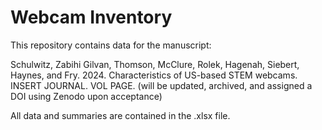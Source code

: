 # Webcam Inventory
This repository contains data for the manuscript:

Schulwitz, Zabihi Gilvan, Thomson, McClure, Rolek, Hagenah, Siebert, Haynes, and Fry. 2024. Characteristics of US-based STEM webcams. INSERT JOURNAL. VOL PAGE. (will be updated, archived, and assigned a DOI using Zenodo upon acceptance)

All data and summaries are contained in the .xlsx file. 
